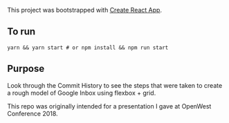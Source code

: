 This project was bootstrapped with [Create React App](https://github.com/facebookincubator/create-react-app).

## To run

```
yarn && yarn start # or npm install && npm run start
```

## Purpose
Look through the Commit History to see the steps that were taken to create a rough model of Google Inbox using flexbox + grid.

This repo was originally intended for a presentation I gave at OpenWest Conference 2018.
